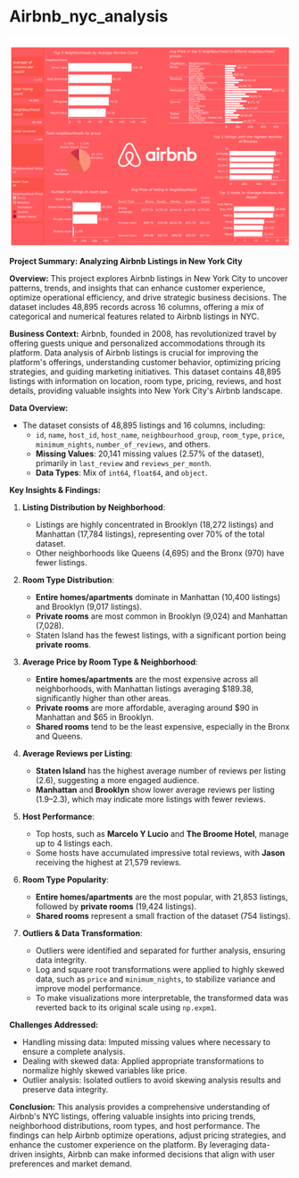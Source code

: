 # Airbnb_nyc_analysis

[![Tableau Dashboard](./docs/Dashboard.png)](https://public.tableau.com/app/profile/rakshit.pandey3505/viz/AirbnbListingAnalysis_17386113937310/Dashboard1)

**Project Summary: Analyzing Airbnb Listings in New York City**

**Overview:**
This project explores Airbnb listings in New York City to uncover patterns, trends, and insights that can enhance customer experience, optimize operational efficiency, and drive strategic business decisions. The dataset includes 48,895 records across 16 columns, offering a mix of categorical and numerical features related to Airbnb listings in NYC.

**Business Context:**
Airbnb, founded in 2008, has revolutionized travel by offering guests unique and personalized accommodations through its platform. Data analysis of Airbnb listings is crucial for improving the platform's offerings, understanding customer behavior, optimizing pricing strategies, and guiding marketing initiatives. This dataset contains 48,895 listings with information on location, room type, pricing, reviews, and host details, providing valuable insights into New York City's Airbnb landscape.

**Data Overview:**

-   The dataset consists of 48,895 listings and 16 columns, including:
    -   `id`, `name`, `host_id`, `host_name`, `neighbourhood_group`, `room_type`, `price`, `minimum_nights`, `number_of_reviews`, and others.
    -   **Missing Values**: 20,141 missing values (2.57% of the dataset), primarily in `last_review` and `reviews_per_month`.
    -   **Data Types**: Mix of `int64`, `float64`, and `object`.

**Key Insights & Findings:**

1. **Listing Distribution by Neighborhood**:

    - Listings are highly concentrated in Brooklyn (18,272 listings) and Manhattan (17,784 listings), representing over 70% of the total dataset.
    - Other neighborhoods like Queens (4,695) and the Bronx (970) have fewer listings.

2. **Room Type Distribution**:

    - **Entire homes/apartments** dominate in Manhattan (10,400 listings) and Brooklyn (9,017 listings).
    - **Private rooms** are most common in Brooklyn (9,024) and Manhattan (7,028).
    - Staten Island has the fewest listings, with a significant portion being **private rooms**.

3. **Average Price by Room Type & Neighborhood**:

    - **Entire homes/apartments** are the most expensive across all neighborhoods, with Manhattan listings averaging $189.38, significantly higher than other areas.
    - **Private rooms** are more affordable, averaging around $90 in Manhattan and $65 in Brooklyn.
    - **Shared rooms** tend to be the least expensive, especially in the Bronx and Queens.

4. **Average Reviews per Listing**:

    - **Staten Island** has the highest average number of reviews per listing (2.6), suggesting a more engaged audience.
    - **Manhattan** and **Brooklyn** show lower average reviews per listing (1.9–2.3), which may indicate more listings with fewer reviews.

5. **Host Performance**:

    - Top hosts, such as **Marcelo Y Lucio** and **The Broome Hotel**, manage up to 4 listings each.
    - Some hosts have accumulated impressive total reviews, with **Jason** receiving the highest at 21,579 reviews.

6. **Room Type Popularity**:

    - **Entire homes/apartments** are the most popular, with 21,853 listings, followed by **private rooms** (19,424 listings).
    - **Shared rooms** represent a small fraction of the dataset (754 listings).

7. **Outliers & Data Transformation**:
    - Outliers were identified and separated for further analysis, ensuring data integrity.
    - Log and square root transformations were applied to highly skewed data, such as `price` and `minimum_nights`, to stabilize variance and improve model performance.
    - To make visualizations more interpretable, the transformed data was reverted back to its original scale using `np.expm1`.

**Challenges Addressed:**

-   Handling missing data: Imputed missing values where necessary to ensure a complete analysis.
-   Dealing with skewed data: Applied appropriate transformations to normalize highly skewed variables like price.
-   Outlier analysis: Isolated outliers to avoid skewing analysis results and preserve data integrity.

**Conclusion:**
This analysis provides a comprehensive understanding of Airbnb's NYC listings, offering valuable insights into pricing trends, neighborhood distributions, room types, and host performance. The findings can help Airbnb optimize operations, adjust pricing strategies, and enhance the customer experience on the platform. By leveraging data-driven insights, Airbnb can make informed decisions that align with user preferences and market demand.

